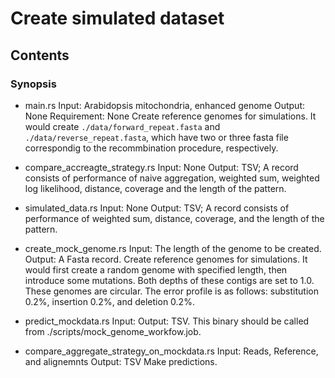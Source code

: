 # Create simulated dataset


## Contents


### Synopsis


- main.rs
Input: Arabidopsis mitochondria, enhanced genome<FASTA>
Output: None
Requirement: None
Create reference genomes for simulations. It would create `./data/forward_repeat.fasta` and `./data/reverse_repeat.fasta`, which have two or three fasta file correspondig to the recommbination procedure, respectively.

- compare_accreagte_strategy.rs
Input: None
Output: TSV; A record consists of performance of naive aggregation, weighted sum, weighted log likelihood, distance, coverage and the length of the pattern.

- simulated_data.rs
Input: None
Output: TSV; A record consists of performance of weighted sum, distance, coverage, and the length of the pattern.

- create_mock_genome.rs
Input: The length of the genome to be created.
Output: A Fasta record.
Create reference genomes for simulations. It would first create a random genome with specified length, then introduce some mutations. Both depths of these contigs are set to 1.0. These genomes are circular. The error profile is as follows: substitution 0.2%, insertion 0.2%, and deletion 0.2%.


- predict_mockdata.rs
Input:
Output: TSV.
This binary should be called from ./scripts/mock_genome_workfow.job.

- compare_aggregate_strategy_on_mockdata.rs
Input: Reads<Fasta>, Reference<Fasta>, and alignemnts<LastTAB>
Output: TSV
Make predictions.


